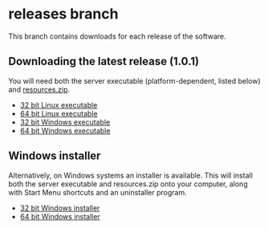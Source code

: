 # releases branch

This branch contains downloads for each release of the software.

## Downloading the latest release (1.0.1)

You will need both the server executable (platform-dependent, listed below) and [resources.zip](v1.0.1/resources.zip).

* [32 bit Linux executable](v1.0.1/mealplanner_1.0.1_linux_32)
* [64 bit Linux executable](v1.0.1/mealplanner_1.0.1_linux_64)
* [32 bit Windows executable](v1.0.1/mealplanner_1.0.1_windows_32.exe)
* [64 bit Windows executable](v1.0.1/mealplanner_1.0.1_windows_64.exe)

## Windows installer

Alternatively, on Windows systems an installer is available. This will install both the server executable and resources.zip onto your computer, along with Start Menu shortcuts and an uninstaller program.

* [32 bit Windows installer](v1.0.1/mealplanner_1.0.1_windows_32_install.exe)
* [64 bit Windows installer](v1.0.1/mealplanner_1.0.1_windows_64_install.exe)
